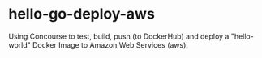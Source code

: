 # hello-go-deploy-aws
Using Concourse to test, build, push (to DockerHub) and deploy a "hello-world" Docker Image to Amazon Web Services (aws).
